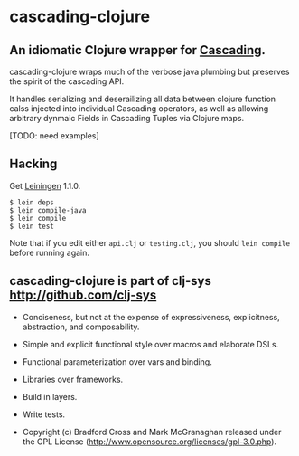 # cascading-clojure
## An idiomatic Clojure wrapper for [Cascading](http://cascading.org).

cascading-clojure wraps much of the verbose java plumbing but preserves the spirit of the cascading API.

It handles serializing and deserailizing all data between clojure function calss injected into individual Cascading operators, as well as allowing arbitrary dynmaic Fields in Cascading Tuples via Clojure maps.

[TODO: need examples]

## Hacking

Get [Leiningen](http://github.com/technomancy/leiningen) 1.1.0.

    $ lein deps
    $ lein compile-java
    $ lein compile
    $ lein test

Note that if you edit either `api.clj` or `testing.clj`, you should `lein compile` before running again.


## cascading-clojure is part of clj-sys http://github.com/clj-sys

- Conciseness, but not at the expense of expressiveness, explicitness, abstraction, and composability.

- Simple and explicit functional style over macros and elaborate DSLs.

- Functional parameterization over vars and binding.

- Libraries over frameworks.

- Build in layers.

- Write tests.

- Copyright (c) Bradford Cross and Mark McGranaghan released under the GPL License (http://www.opensource.org/licenses/gpl-3.0.php).
